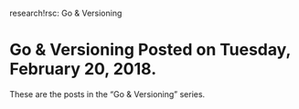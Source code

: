 research!rsc: Go & Versioning

# Go & Versioning Posted on Tuesday, February 20, 2018.

These are the posts in the “Go & Versioning” series.